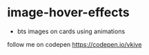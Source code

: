 # image-hover-effects

* bts images on cards using animations

follow me on codepen https://codepen.io/vkive
